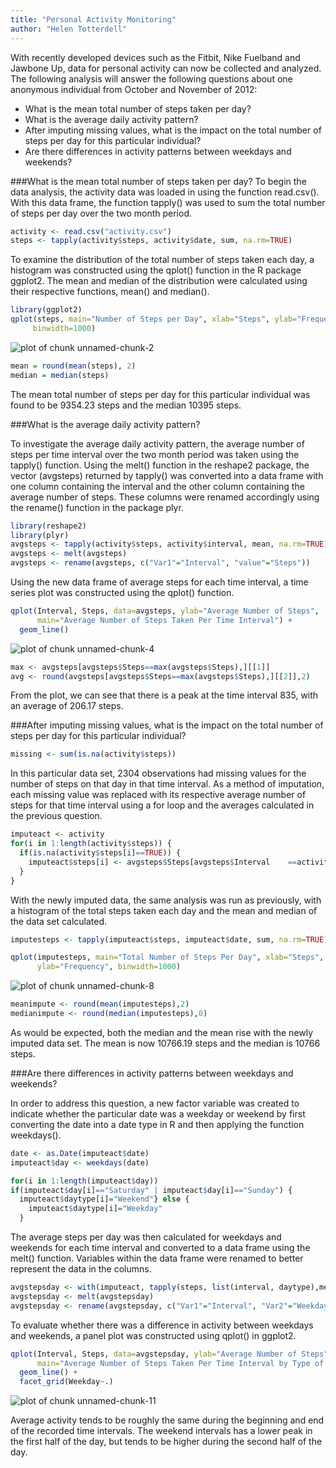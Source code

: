 ```yaml
---
title: "Personal Activity Monitoring"
author: "Helen Totterdell"
---
```


With recently developed devices such as the Fitbit, Nike Fuelband and Jawbone Up, data for personal activity can now be collected and analyzed.  The following analysis will answer the following questions about one anonymous individual from October and November of 2012:

- What is the mean total number of steps taken per day?
- What is the average daily activity pattern?
- After imputing missing values, what is the impact on the total number of steps per day for this particular individual?
- Are there differences in activity patterns between weekdays and weekends?

###What is the mean total number of steps taken per day?
To begin the data analysis, the activity data was loaded in using the function read.csv().  With this data frame, the function tapply() was used to sum the total number of steps per day over the two month period.


```r
activity <- read.csv("activity.csv")
steps <- tapply(activity$steps, activity$date, sum, na.rm=TRUE)
```

To examine the distribution of the total number of steps taken each day, a histogram was constructed using the qplot() function in the R package ggplot2. The mean and median of the distribution were calculated using their respective functions, mean() and median(). 


```r
library(ggplot2)
qplot(steps, main="Number of Steps per Day", xlab="Steps", ylab="Frequency",
     binwidth=1000)
```

![plot of chunk unnamed-chunk-2](figure/unnamed-chunk-2-1.png) 

```r
mean = round(mean(steps), 2)
median = median(steps)
```
The mean total number of steps per day for this particular individual was found to be 9354.23 steps and the median 10395 steps.

###What is the average daily activity pattern?

To investigate the average daily activity pattern, the average number of steps per time interval over the two month period was taken using the tapply() function.  Using the melt() function in the reshape2 package, the vector (avgsteps) returned by tapply() was converted into a data frame with one column containing the interval and the other column containing the average number of steps.  These columns were renamed accordingly using the rename() function in the package plyr.


```r
library(reshape2)
library(plyr)
avgsteps <- tapply(activity$steps, activity$interval, mean, na.rm=TRUE)
avgsteps <- melt(avgsteps)
avgsteps <- rename(avgsteps, c("Var1"="Interval", "value"="Steps"))
```

Using the new data frame of average steps for each time interval, a time series plot was constructed using the qplot() function.


```r
qplot(Interval, Steps, data=avgsteps, ylab="Average Number of Steps",
      main="Average Number of Steps Taken Per Time Interval") + 
  geom_line()
```

![plot of chunk unnamed-chunk-4](figure/unnamed-chunk-4-1.png) 

```r
max <- avgsteps[avgsteps$Steps==max(avgsteps$Steps),][[1]]
avg <- round(avgsteps[avgsteps$Steps==max(avgsteps$Steps),][[2]],2)
```

From the plot, we can see that there is a peak at the time interval 835, with an average of 206.17 steps.

###After imputing missing values, what is the impact on the total number of steps per day for this particular individual?


```r
missing <- sum(is.na(activity$steps))
```
In this particular data set, 2304 observations had missing values for the number of steps on that day in that time interval.  As a method of imputation, each missing value was replaced with its respective average number of steps for that time interval using a for loop and the averages calculated in the previous question.



```r
imputeact <- activity
for(i in 1:length(activity$steps)) {
  if(is.na(activity$steps[i]==TRUE)) {
    imputeact$steps[i] <- avgsteps$Steps[avgsteps$Interval    ==activity$interval[i]]
  }
}
```

With the newly imputed data, the same analysis was run as previously, with a histogram of the total steps taken each day and the mean and median of the data set calculated.



```r
imputesteps <- tapply(imputeact$steps, imputeact$date, sum, na.rm=TRUE)

qplot(imputesteps, main="Total Number of Steps Per Day", xlab="Steps",
      ylab="Frequency", binwidth=1000)
```

![plot of chunk unnamed-chunk-8](figure/unnamed-chunk-8-1.png) 

```r
meanimpute <- round(mean(imputesteps),2)
medianimpute <- round(median(imputesteps),0)
```

As would be expected, both the median and the mean rise with the newly imputed data set.  The mean is now 10766.19 steps and the median is 10766 steps.

###Are there differences in activity patterns between weekdays and weekends?

In order to address this question, a new factor variable was created to indicate whether the particular date was a weekday or weekend by first converting the date into a date type in R and then applying the function weekdays().


```r
date <- as.Date(imputeact$date)
imputeact$day <- weekdays(date) 

for(i in 1:length(imputeact$day))
if(imputeact$day[i]=="Saturday" | imputeact$day[i]=="Sunday") {
  imputeact$daytype[i]="Weekend"} else { 
    imputeact$daytype[i]="Weekday"
  }
```

The average steps per day was then calculated for weekdays and weekends for each time interval and converted to a data frame using the melt() function.  Variables within the data frame were renamed to better represent the data in the columns.


```r
avgstepsday <- with(imputeact, tapply(steps, list(interval, daytype),mean))
avgstepsday <- melt(avgstepsday)
avgstepsday <- rename(avgstepsday, c("Var1"="Interval", "Var2"="Weekday", "value"="Steps"))
```
To evaluate whether there was a difference in activity between weekdays and weekends, a panel plot was constructed using qplot() in ggplot2.

```r
qplot(Interval, Steps, data=avgstepsday, ylab="Average Number of Steps",
      main="Average Number of Steps Taken Per Time Interval by Type of Day") + 
  geom_line() +
  facet_grid(Weekday~.)
```

![plot of chunk unnamed-chunk-11](figure/unnamed-chunk-11-1.png) 

Average activity tends to be roughly the same during the beginning and end of the recorded time intervals.  The weekend intervals has a lower peak in the first half of the day, but tends to be higher during the second half of the day.
